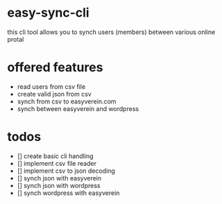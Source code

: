 # easy-sync-cli
this cli tool allows you to synch users (members) between various online protal

# offered features
- read users from csv file
- create valid json from csv
- synch from csv to easyverein.com
- synch between easyverein and wordpress

# todos
- [] create basic cli handling
- [] implement csv file reader
- [] implement csv to json decoding
- [] synch json with easyverein
- [] synch json with wordpress
- [] synch wordpress with easyverein

